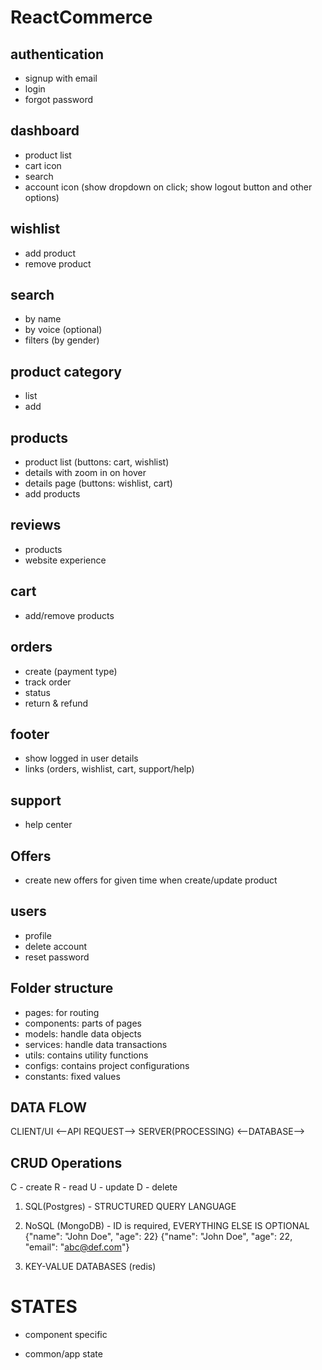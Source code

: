 # ReactCommerce

## authentication

- signup with email
- login
- forgot password

## dashboard

- product list
- cart icon
- search
- account icon (show dropdown on click; show logout button and other options)

## wishlist

- add product
- remove product

## search

- by name
- by voice (optional)
- filters (by gender)

## product category

- list
- add

## products

- product list (buttons: cart, wishlist)
- details with zoom in on hover
- details page (buttons: wishlist, cart)
- add products

## reviews

- products
- website experience

## cart

- add/remove products

## orders

- create (payment type)
- track order
- status
- return & refund

## footer

- show logged in user details
- links (orders, wishlist, cart, support/help)

## support

- help center

## Offers

- create new offers for given time when create/update product

## users

- profile
- delete account
- reset password

## Folder structure

- pages: for routing
- components: parts of pages
- models: handle data objects
- services: handle data transactions
- utils: contains utility functions
- configs: contains project configurations
- constants: fixed values

## DATA FLOW
CLIENT/UI  <--API REQUEST--> SERVER(PROCESSING) <--DATABASE-->

## CRUD Operations

C - create
R - read
U - update
D - delete

<!-- DATABASE TYPES -->
1. SQL(Postgres) - STRUCTURED QUERY LANGUAGE
2. NoSQL (MongoDB) - ID is required, EVERYTHING ELSE IS OPTIONAL
{"name": "John Doe", "age": 22}
{"name": "John Doe", "age": 22, "email": "<abc@def.com>"}

3. KEY-VALUE DATABASES (redis)

# STATES

- component specific

- common/app state
